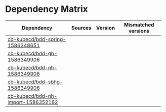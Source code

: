 # Dependency Matrix

Dependency | Sources | Version | Mismatched versions
---------- | ------- | ------- | -------------------
[cb-kubecd/bdd-spring-1586348651](https://github.com/cb-kubecd/bdd-spring-1586348651.git) |  | []() | 
[cb-kubecd/bdd-gh-1586349906](https://github.com/cb-kubecd/bdd-gh-1586349906.git) |  | []() | 
[cb-kubecd/bdd-nh-1586349906](https://github.com/cb-kubecd/bdd-nh-1586349906.git) |  | []() | 
[cb-kubecd/bdd-sbhg-1586349906](https://github.com/cb-kubecd/bdd-sbhg-1586349906.git) |  | []() | 
[cb-kubecd/bdd-nh-import-1586352182](https://github.com/cb-kubecd/bdd-nh-import-1586352182.git) |  | []() | 
